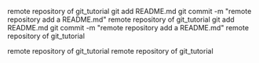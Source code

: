 remote repository of git_tutorial
git add README.md
git commit -m "remote repository add a README.md"
remote repository of git_tutorial
git add README.md
git commit -m "remote repository add a README.md"
remote repository of git_tutorial


remote repository of git_tutorial
remote repository of git_tutorial
